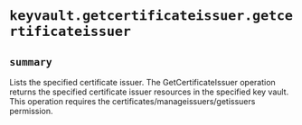 # `keyvault.getcertificateissuer.getcertificateissuer`

## `summary`
Lists the specified certificate issuer. The GetCertificateIssuer operation returns the specified certificate issuer resources in the specified key vault. This operation requires the certificates/manageissuers/getissuers permission.


